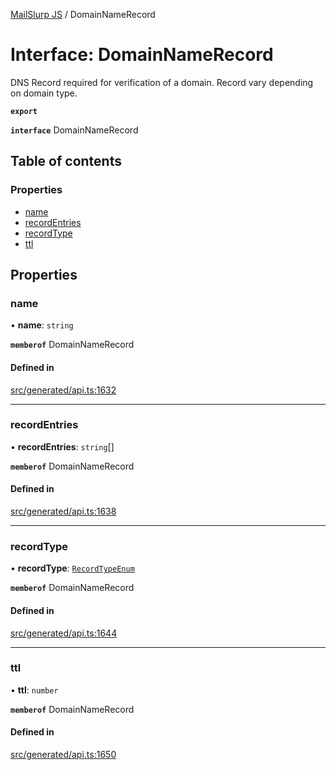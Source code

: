 [MailSlurp JS](../README.md) / DomainNameRecord

# Interface: DomainNameRecord

DNS Record required for verification of a domain. Record vary depending on domain type.

**`export`**

**`interface`** DomainNameRecord

## Table of contents

### Properties

- [name](DomainNameRecord.md#name)
- [recordEntries](DomainNameRecord.md#recordentries)
- [recordType](DomainNameRecord.md#recordtype)
- [ttl](DomainNameRecord.md#ttl)

## Properties

### name

• **name**: `string`

**`memberof`** DomainNameRecord

#### Defined in

[src/generated/api.ts:1632](https://github.com/mailslurp/mailslurp-client/blob/5a5ba59/src/generated/api.ts#L1632)

___

### recordEntries

• **recordEntries**: `string`[]

**`memberof`** DomainNameRecord

#### Defined in

[src/generated/api.ts:1638](https://github.com/mailslurp/mailslurp-client/blob/5a5ba59/src/generated/api.ts#L1638)

___

### recordType

• **recordType**: [`RecordTypeEnum`](../enums/DomainNameRecord.RecordTypeEnum.md)

**`memberof`** DomainNameRecord

#### Defined in

[src/generated/api.ts:1644](https://github.com/mailslurp/mailslurp-client/blob/5a5ba59/src/generated/api.ts#L1644)

___

### ttl

• **ttl**: `number`

**`memberof`** DomainNameRecord

#### Defined in

[src/generated/api.ts:1650](https://github.com/mailslurp/mailslurp-client/blob/5a5ba59/src/generated/api.ts#L1650)
